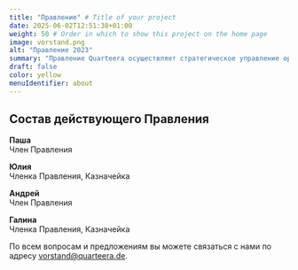 ```yaml
---
title: "Правление" # Title of your project
date: 2025-06-02T12:51:38+01:00
weight: 50 # Order in which to show this project on the home page
image: vorstand.png
alt: "Правление 2023"
summary: "Правление Quarteera осуществляет стратегическое управление организацией, определяет приоритеты и ставит тактические цели, отвечает за кадровые вопросы."
draft: false
color: yellow
menuIdentifier: about
---
```


## Состав действующего Правления

**Паша**\
Член Правления

**Юлия**\
Членка Правления, Казначейка

**Андрей**\
Член Правления

**Галина**\
Членка Правления, Казначейка

По всем вопросам и предложениям вы можете связаться с нами по адресу [vorstand@quarteera.de](mailto:vorstand@quarteera.de).
